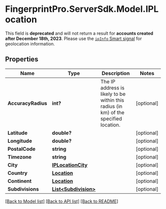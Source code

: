 # FingerprintPro.ServerSdk.Model.IPLocation
This field is **deprecated** and will not return a result for **accounts created after December 18th, 2023**. Please use the [`ipInfo` Smart signal](https://dev.fingerprint.com/docs/smart-signals-overview#ip-geolocation) for geolocation information.

## Properties

Name | Type | Description | Notes
------------ | ------------- | ------------- | -------------
**AccuracyRadius** | **int?** | The IP address is likely to be within this radius (in km) of the specified location. | [optional] 
**Latitude** | **double?** |  | [optional] 
**Longitude** | **double?** |  | [optional] 
**PostalCode** | **string** |  | [optional] 
**Timezone** | **string** |  | [optional] 
**City** | [**IPLocationCity**](IPLocationCity.md) |  | [optional] 
**Country** | [**Location**](Location.md) |  | [optional] 
**Continent** | [**Location**](Location.md) |  | [optional] 
**Subdivisions** | [**List&lt;Subdivision&gt;**](Subdivision.md) |  | [optional] 

[[Back to Model list]](../README.md#documentation-for-models) [[Back to API list]](../README.md#documentation-for-api-endpoints) [[Back to README]](../README.md)

